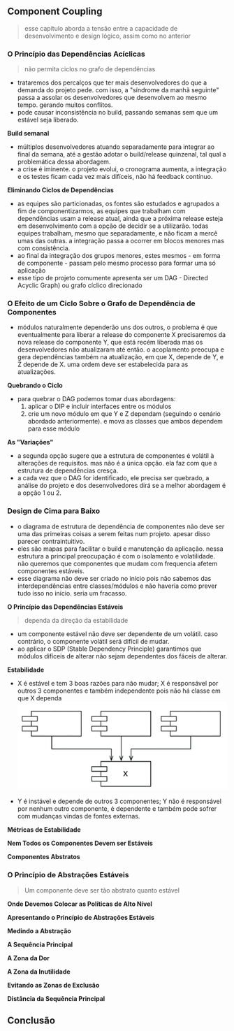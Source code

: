 ## Component Coupling
> esse capítulo aborda a tensão entre a capacidade de desenvolvimento e design
lógico, assim como no anterior

### O Princípio das Dependências Acíclicas
> não permita ciclos no grafo de dependências
  - trataremos dos percalços que ter mais desenvolvedores do que a demanda do
  projeto pede. com isso, a "síndrome da manhã seguinte" passa a assolar os
  desenvolvedores que desenvolvem ao mesmo tempo. gerando muitos conflitos.
  - pode causar inconsistência no build, passando semanas sem que um estável
  seja liberado.

**Build semanal**
  - múltiplos desenvolvedores atuando separadamente para integrar ao final da
  semana, até a gestão adotar o build/release quinzenal, tal qual a problemática
  dessa abordagem.
  - a crise é iminente. o projeto evolui, o cronograma aumenta, a integração e
  os testes ficam cada vez mais difíceis, não há feedback contínuo.

**Eliminando Ciclos de Dependências**
  - as equipes são particionadas, os fontes são estudados e agrupados a fim de
  componentizarmos, as equipes que trabalham com dependências usam a release
  atual, ainda que a próxima release esteja em desenvolvimento com a opção de
  decidir se a utilizarão. todas equipes trabalham, mesmo que separadamente, e
  não ficam a mercê umas das outras. a integração passa a ocorrer em blocos
  menores mas com consistência.
  - ao final da integração dos grupos menores, estes mesmos - em forma de
  componente - passam pelo mesmo processo para formar uma só aplicação
  - esse tipo de projeto comumente apresenta ser um DAG - Directed Acyclic
  Graph) ou grafo cíclico direcionado

### O Efeito de um Ciclo Sobre o Grafo de Dependência de Componentes
  - módulos naturalmente dependerão uns dos outros, o problema é que
  eventualmente para liberar a release do componente X precisaremos da nova
  release do componente Y, que está recém liberada mas os desenvolvedores
  não atualizaram até então. o acoplamento preocupa e gera dependências também
  na atualização, em que X, depende de Y, e Z depende de X. uma ordem deve ser
  estabelecida para as atualizações.

**Quebrando o Ciclo**
  - para quebrar o DAG podemos tomar duas abordagens:
    1. aplicar o DIP e incluir interfaces entre os módulos
    2. crie um novo módulo em que Y e Z dependam (seguindo o cenário abordado
       anteriormente). e mova as classes que ambos dependem para esse módulo

**As "Variações"**
  - a segunda opção sugere que a estrutura de componentes é volátil à alterações
  de requisitos. mas não é a única opção. ela faz com que a estrutura de
  dependências cresça.
  - a cada vez que o DAG for identificado, ele precisa ser quebrado, a análise
  do projeto e dos desenvolvedores dirá se a melhor abordagem é a opção 1 ou 2.

### Design de Cima para Baixo
  - o diagrama de estrutura de dependência de componentes não deve ser uma das primeiras
  coisas a serem feitas num projeto. apesar disso parecer contraintuitivo.
  - eles são mapas para facilitar o build e manutenção da aplicação. nessa
  estrutura a principal preocupação é com o isolamento e volatilidade. não
  queremos que componentes que mudam com frequencia afetem componentes estáveis.
  - esse diagrama não deve ser criado no início pois não sabemos das
  interdependências entre classes/módulos e não haveria como prever tudo isso no
  início. seria um fracasso.

**O Princípio das Dependências Estáveis**
> dependa da direção da estabilidade
  - um componente estável não deve ser dependente de um volátil. caso contrário,
  o componente volátil será difícil de mudar.
  - ao aplicar o SDP (Stable Dependency Principle) garantimos que módulos
  difíceis de alterar não sejam dependentes dos fáceis de alterar.

**Estabilidade**
- X é estável e tem 3 boas razões para não mudar; X é responsável por outros 3
componentes e também independente pois não há classe em que X dependa
![figure 14.5 page 109](./component_coupling_figure_14_5.png)

- Y é instável e depende de outros 3 componentes; Y não é responsável por nenhum
outro componente, é dependente e também pode sofrer com mudanças vindas de
fontes externas.

**Métricas de Estabilidade**

**Nem Todos os Componentes Devem ser Estáveis**

**Componentes Abstratos**

### O Princípio de Abstrações Estáveis
> Um componente deve ser tão abstrato quanto estável

**Onde Devemos Colocar as Políticas de Alto Nível**

**Apresentando o Princípio de Abstrações Estáveis**

**Medindo a Abstração**

**A Sequência Principal**

**A Zona da Dor**

**A Zona da Inutilidade**

**Evitando  as Zonas de Exclusão**

**Distância da Sequência Principal**

## Conclusão

